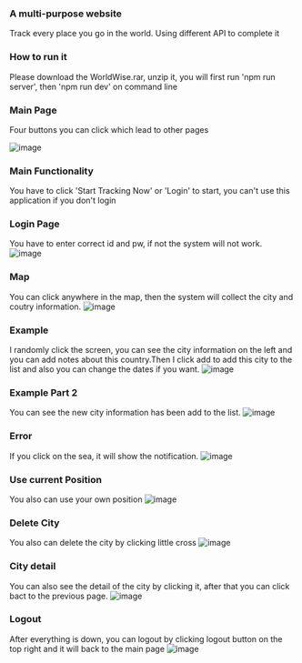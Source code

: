 ### A multi-purpose website
Track every place you go in the world. Using different API to complete it


### How to run it
Please download the WorldWise.rar, unzip it, you will first run 'npm run server', then 'npm run dev' on command line 

### Main Page
Four buttons you can click which lead to other pages

![image](https://github.com/TY-WORK-UVIC/Front-End/assets/105994651/d50158d3-28ed-44ac-9bae-2e8714f478d9)

### Main Functionality
You have to click 'Start Tracking Now' or 'Login' to start, you can't use this application if you don't login 

### Login Page
You have to enter correct id and pw, if not the system will not work. 
![image](https://github.com/TY-WORK-UVIC/Front-End/assets/105994651/8da940b9-dc2c-4b0b-99d6-34c5c6e13c4b)

### Map
You can click anywhere in the map, then the system will collect the city and coutry information. 
![image](https://github.com/TY-WORK-UVIC/Front-End/assets/105994651/9f39d6be-56a7-4837-9fe0-aa84efcdac94)

### Example
I randomly click the screen, you can see the city information on the left and you can add notes about this country.Then I click add to add this city to the list and also you
can change the dates if you want. 
![image](https://github.com/TY-WORK-UVIC/Front-End/assets/105994651/54cc4121-90e6-4b85-b632-1e49164b32c1)

### Example Part 2
You can see the new city information has been add to the list. 
![image](https://github.com/TY-WORK-UVIC/Front-End/assets/105994651/70ec1f49-6e11-49af-9822-24cc6599802c)

### Error
If you click on the sea, it will show the notification. 
![image](https://github.com/TY-WORK-UVIC/Front-End/assets/105994651/d7457f5a-b27f-42f4-a0a2-f340d4732b33)

### Use current Position
You also can use your own position
![image](https://github.com/TY-WORK-UVIC/Front-End/assets/105994651/d34389e3-ec2f-449e-8803-dbbee0b66798)

### Delete City
You also can delete the city by clicking little cross
![image](https://github.com/TY-WORK-UVIC/Front-End/assets/105994651/3fdeb128-fc73-41de-afd1-c33e59d5cba0)

### City detail
You can also see the detail of the city by clicking it, after that you can click bact to the previous page.
![image](https://github.com/TY-WORK-UVIC/Front-End/assets/105994651/fffcf3f8-127e-457a-9620-b93d0217423a)

### Logout
After everything is down, you can logout by clicking logout button on the top right and it will back to the main page
![image](https://github.com/TY-WORK-UVIC/Front-End/assets/105994651/c737c581-dfe4-46c2-8d9b-b70fd12a3cf2)

